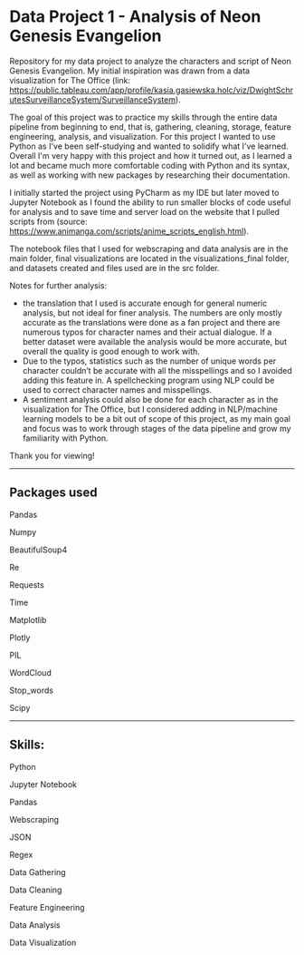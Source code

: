 # Data Project 1 - Analysis of Neon Genesis Evangelion

Repository for my data project to analyze the characters and script of Neon Genesis Evangelion. My initial inspiration was drawn from a data visualization for The Office (link: https://public.tableau.com/app/profile/kasia.gasiewska.holc/viz/DwightSchrutesSurveillanceSystem/SurveillanceSystem).

The goal of this project was to practice my skills through the entire data pipeline from beginning to end, that is, gathering, cleaning, storage, feature engineering, analysis, and visualization.
For this project I wanted to use Python as I've been self-studying and wanted to solidify what I've learned. Overall I'm very happy with this project and how it turned out, as I learned a lot and became much more comfortable coding with Python and its syntax, as well as working with new packages by researching their documentation.

I initially started the project using PyCharm as my IDE but later moved to Jupyter Notebook as I found the ability to run smaller blocks of code useful for analysis and to save time and server load on the website that I pulled scripts from (source: https://www.animanga.com/scripts/anime_scripts_english.html).

The notebook files that I used for webscraping and data analysis are in the main folder, final visualizations are located in the visualizations_final folder, and datasets created and files used are in the src folder.

Notes for further analysis:
- the translation that I used is accurate enough for general numeric analysis, but not ideal for finer analysis. The numbers are only mostly accurate as the translations were done as a fan project and there are numerous typos for character names and their actual dialogue. If a better dataset were available the analysis would be more accurate, but overall the quality is good enough to work with.
- Due to the typos, statistics such as the number of unique words per character couldn’t be accurate with all the misspellings and so I avoided adding this feature in. A spellchecking program using NLP could be used to correct character names and misspellings.
- A sentiment analysis could also be done for each character as in the visualization for The Office, but I considered adding in NLP/machine learning models to be a bit out of scope of this project, as my main goal and focus was to work through stages of the data pipeline and grow my familiarity with Python.

Thank you for viewing!

--------------------

Packages used
--------------------

Pandas

Numpy

BeautifulSoup4

Re

Requests

Time

Matplotlib

Plotly

PIL

WordCloud

Stop_words

Scipy

--------------------

Skills:
--------------------

Python

Jupyter Notebook

Pandas

Webscraping

JSON

Regex

Data Gathering

Data Cleaning

Feature Engineering

Data Analysis

Data Visualization
